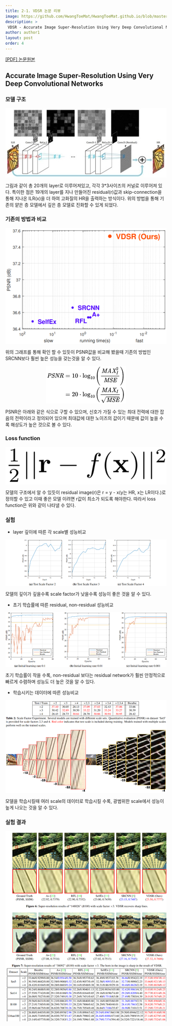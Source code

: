 ```yaml
---
title: 2-1. VDSR 논문 리뷰
image: https://github.com/HwangToeMat/HwangToeMat.github.io/blob/master/assets/img/thumbnail/pr-2-1.jpeg?raw=true
description: >
 VDSR - Accurate Image Super-Resolution Using Very Deep Convolutional Networks을 읽고 논문 주요내용을 정리해본다.
author: author1
layout: post
order: 4
---
```


<a href="https://cv.snu.ac.kr/research/VDSR/VDSR_CVPR2016.pdf">[PDF] 논문원본</a>

## Accurate Image Super-Resolution Using Very Deep Convolutional Networks

### 모델 구조

<img src="https://github.com/HwangToeMat/HwangToeMat.github.io/blob/master/assets/img/thumbnail/pr-2-1.jpeg?raw=true" style="max-width:100%;margin-left: auto; margin-right: auto; display: block;">

그림과 같이 총 20개의 layer로 이루어져있고, 각각 3\*3사이즈의 커널로 이루어져 있다. 특이한 점은 19개의 layer를 지나 만들어진 residual(r)값과 skip-connection을 통해 지나온 ILR(x)을 더 하여 고화질의 HR을 출력하는 방식이다. 위의 방법을 통해 기존의 얕은 층 모델에서 깊은 층 모델로 진화할 수 있게 되었다. 

### 기존의 방법과 비교

<img src="https://github.com/HwangToeMat/HwangToeMat.github.io/blob/master/Paper-Review/image/VDSR/image1.png?raw=true" style="max-width:100%;margin-left: auto; margin-right: auto; display: block;">

위의 그래프를 통해 확인 할 수 있듯이 PSNR값을 비교해 봤을때 기존의 방법인 SRCNN보다 훨씬 높은 성능을 갖는것을 알 수 있다.

<img src="https://github.com/HwangToeMat/SRCNN_Pytorch_HTM/blob/master/image/img-4.png?raw=true" style="max-width:100%;margin-left: auto; margin-right: auto; display: block;">

PSNR은 아래와 같은 식으로 구할 수 있으며, 신호가 가질 수 있는 최대 전력에 대한 잡음의 전력이라고 정의되어 있으며 최대값에 대한 노이즈의 값이기 때문에 값이 높을 수록 해상도가 높은 것으로 볼 수 있다. 

### Loss function

<img src="https://github.com/HwangToeMat/HwangToeMat.github.io/blob/master/Paper-Review/image/VDSR/image2.png?raw=true" style="max-width:100%;margin-left: auto; margin-right: auto; display: block;">

모델의 구조에서 알 수 있듯이 residual image(r)은 r = y - x(y는 HR, x는 LR이다.)로 정의할 수 있고 이때 좋은 모델 이려면 r값이 최소가 되도록 해야한다. 따라서 loss function은 위와 같이 나타낼 수 있다.

### 실험

* layer 깊이에 따른 각 scale별 성능비교 

<img src="https://github.com/HwangToeMat/HwangToeMat.github.io/blob/master/Paper-Review/image/VDSR/image3.png?raw=true" style="max-width:100%;margin-left: auto; margin-right: auto; display: block;">

모델의 깊이가 깊을수록 scale factor가 낮을수록 성능이 좋은 것을 알 수 있다.

* 초기 학습률에 따른 residual, non-residual 성능비교

<img src="https://github.com/HwangToeMat/HwangToeMat.github.io/blob/master/Paper-Review/image/VDSR/image4.png?raw=true" style="max-width:100%;margin-left: auto; margin-right: auto; display: block;">

초기 학습률이 작을 수록, non-residual 보다는 residual network가 훨씬 안정적으로 빠르게 수렴하며 성능도 더 높은 것을 알 수 있다.

* 학습시키는 데이터에 따른 성능비교

<img src="https://github.com/HwangToeMat/HwangToeMat.github.io/blob/master/Paper-Review/image/VDSR/image5.png?raw=true" style="max-width:100%;margin-left: auto; margin-right: auto; display: block;">

모델을 학습시킬때 여러 scale의 데이터로 학습시킬 수록, 광범위한 scale에서 성능이 높게 나오는 것을 알 수 있다.

### 실험 결과

<img src="https://github.com/HwangToeMat/HwangToeMat.github.io/blob/master/Paper-Review/image/VDSR/image6.png?raw=true" style="max-width:100%;margin-left: auto; margin-right: auto; display: block;">

<img src="https://github.com/HwangToeMat/HwangToeMat.github.io/blob/master/Paper-Review/image/VDSR/image7.png?raw=true" style="max-width:100%;margin-left: auto; margin-right: auto; display: block;">
